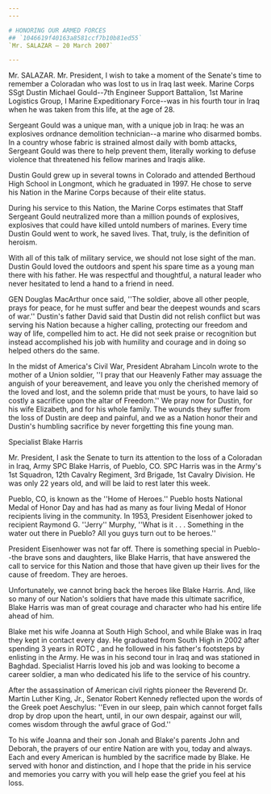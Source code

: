 ```yaml
---
---

# HONORING OUR ARMED FORCES
## `1046619f40163a8581ccf7b10b81ed55`
`Mr. SALAZAR — 20 March 2007`

---
```



Mr. SALAZAR. Mr. President, I wish to take a moment of the Senate's 
time to remember a Coloradan who was lost to us in Iraq last week. 
Marine Corps SSgt Dustin Michael Gould--7th Engineer Support Battalion, 
1st Marine Logistics Group, I Marine Expeditionary Force--was in his 
fourth tour in Iraq when he was taken from this life, at the age of 28.

Sergeant Gould was a unique man, with a unique job in Iraq: he was an 
explosives ordnance demolition technician--a marine who disarmed bombs. 
In a country whose fabric is strained almost daily with bomb attacks, 
Sergeant Gould was there to help prevent them, literally working to 
defuse violence that threatened his fellow marines and Iraqis alike.

Dustin Gould grew up in several towns in Colorado and attended 
Berthoud High School in Longmont, which he graduated in 1997. He chose 
to serve his Nation in the Marine Corps because of their elite status.

During his service to this Nation, the Marine Corps estimates that 
Staff Sergeant Gould neutralized more than a million pounds of 
explosives, explosives that could have killed untold numbers of 
marines. Every time Dustin Gould went to work, he saved lives. That, 
truly, is the definition of heroism.

With all of this talk of military service, we should not lose sight 
of the man. Dustin Gould loved the outdoors and spent his spare time as 
a young man there with his father. He was respectful and thoughtful, a 
natural leader who never hesitated to lend a hand to a friend in need.

GEN Douglas MacArthur once said, ''The soldier, above all other 
people, prays for peace, for he must suffer and bear the deepest wounds 
and scars of war.'' Dustin's father David said that Dustin did not 
relish conflict but was serving his Nation because a higher calling, 
protecting our freedom and way of life, compelled him to act. He did 
not seek praise or recognition but instead accomplished his job with 
humility and courage and in doing so helped others do the same.

In the midst of America's Civil War, President Abraham Lincoln wrote 
to the mother of a Union soldier, ''I pray that our Heavenly Father may 
assuage the anguish of your bereavement, and leave you only the 
cherished memory of the loved and lost, and the solemn pride that must 
be yours, to have laid so costly a sacrifice upon the altar of 
Freedom.'' We pray now for Dustin, for his wife Elizabeth, and for his 
whole family. The wounds they suffer from the loss of Dustin are deep 
and painful, and we as a Nation honor their and Dustin's humbling 
sacrifice by never forgetting this fine young man.














Specialist Blake Harris


Mr. President, I ask the Senate to turn its attention to the loss of 
a Coloradan in Iraq, Army SPC Blake Harris, of Pueblo, CO. SPC Harris 
was in the Army's 1st Squadron, 12th Cavalry Regiment, 3rd Brigade, 1st 
Cavalry Division. He was only 22 years old, and will be laid to rest 
later this week.

Pueblo, CO, is known as the ''Home of Heroes.'' Pueblo hosts National 
Medal of Honor Day and has had as many as four living Medal of Honor 
recipients living in the community. In 1953, President Eisenhower joked 
to recipient Raymond G. ''Jerry'' Murphy, ''What is it . . . Something 
in the water out there in Pueblo? All you guys turn out to be heroes.''

President Eisenhower was not far off. There is something special in 
Pueblo--the brave sons and daughters, like Blake Harris, that have 
answered the call to service for this Nation and those that have given 
up their lives for the cause of freedom. They are heroes.

Unfortunately, we cannot bring back the heroes like Blake Harris. 
And, like so many of our Nation's soldiers that have made this ultimate 
sacrifice, Blake Harris was man of great courage and character who had 
his entire life ahead of him.

Blake met his wife Joanna at South High School, and while Blake was 
in Iraq they kept in contact every day. He graduated from South High in 
2002 after spending 3 years in ROTC , and he followed in his father's 
footsteps by enlisting in the Army. He was in his second tour in Iraq 
and was stationed in Baghdad. Specialist Harris loved his job and was 
looking to become a career soldier, a man who dedicated his life to the 
service of his country.

After the assassination of American civil rights pioneer the Reverend 
Dr. Martin Luther King, Jr., Senator Robert Kennedy reflected upon the 
words of the Greek poet Aeschylus: ''Even in our sleep, pain which 
cannot forget falls drop by drop upon the heart, until, in our own 
despair, against our will, comes wisdom through the awful grace of 
God.''

To his wife Joanna and their son Jonah and Blake's parents John and 
Deborah, the prayers of our entire Nation are with you, today and 
always. Each and every American is humbled by the sacrifice made by 
Blake. He served with honor and distinction, and I hope that the pride 
in his service and memories you carry with you will help ease the grief 
you feel at his loss.
